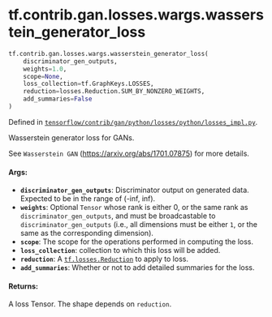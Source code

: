 <div itemscope itemtype="http://developers.google.com/ReferenceObject">
<meta itemprop="name" content="tf.contrib.gan.losses.wargs.wasserstein_generator_loss" />
<meta itemprop="path" content="Stable" />
</div>

# tf.contrib.gan.losses.wargs.wasserstein_generator_loss

``` python
tf.contrib.gan.losses.wargs.wasserstein_generator_loss(
    discriminator_gen_outputs,
    weights=1.0,
    scope=None,
    loss_collection=tf.GraphKeys.LOSSES,
    reduction=losses.Reduction.SUM_BY_NONZERO_WEIGHTS,
    add_summaries=False
)
```



Defined in [`tensorflow/contrib/gan/python/losses/python/losses_impl.py`](https://www.tensorflow.org/code/tensorflow/contrib/gan/python/losses/python/losses_impl.py).

Wasserstein generator loss for GANs.

See `Wasserstein GAN` (https://arxiv.org/abs/1701.07875) for more details.

#### Args:

* <b>`discriminator_gen_outputs`</b>: Discriminator output on generated data. Expected
    to be in the range of (-inf, inf).
* <b>`weights`</b>: Optional `Tensor` whose rank is either 0, or the same rank as
    `discriminator_gen_outputs`, and must be broadcastable to
    `discriminator_gen_outputs` (i.e., all dimensions must be either `1`, or
    the same as the corresponding dimension).
* <b>`scope`</b>: The scope for the operations performed in computing the loss.
* <b>`loss_collection`</b>: collection to which this loss will be added.
* <b>`reduction`</b>: A <a href="../../../../../tf/losses/Reduction.md"><code>tf.losses.Reduction</code></a> to apply to loss.
* <b>`add_summaries`</b>: Whether or not to add detailed summaries for the loss.


#### Returns:

A loss Tensor. The shape depends on `reduction`.